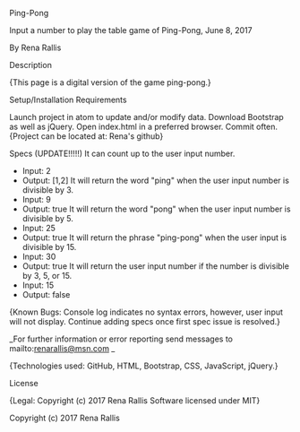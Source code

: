 Ping-Pong

Input a number to play the table game of Ping-Pong, June 8, 2017

By Rena Rallis

Description

{This page is a digital version of the game ping-pong.}

Setup/Installation Requirements

Launch project in atom to update and/or modify data.
Download Bootstrap as well as jQuery.
Open index.html in a preferred browser.
Commit often.
{Project can be located at: Rena's github}

Specs (UPDATE!!!!!)
It can count up to the user input number.
  - Input: 2
  - Output: [1,2]
It will return the word "ping" when the user input number is divisible by 3.
  - Input: 9
  - Output: true
It will return the word "pong" when the user input number is divisible by 5.
 - Input: 25
 - Output: true
It will return the phrase "ping-pong" when the user input is divisible by 15.
  - Input: 30
  - Output: true
It will return the user input number if the number is divisible by 3, 5, or 15.
 - Input: 15
 - Output: false

 {Known Bugs: Console log indicates no syntax errors, however, user input will not display. Continue adding specs once first spec issue is resolved.}


_For further information or error reporting send messages to mailto:renarallis@msn.com _

{Technologies used: GitHub, HTML, Bootstrap, CSS, JavaScript, jQuery.}

License

{Legal: Copyright (c) 2017 Rena Rallis Software licensed under MIT}

Copyright (c) 2017 Rena Rallis
